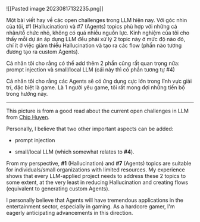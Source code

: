 ![[Pasted image 20230817132235.png]]

Một bài viết hay về các open challenges trong LLM hiện nay. Với góc nhìn của tôi, #1 (Hallucination) và #7 (Agents) topics phù hợp với những cá nhân/tổ chức nhỏ, không có quá nhiều nguồn lực. Kinh nghiệm của tôi cho thấy mỗi dự án áp dụng LLM đều phải xử lý 2 topic này ở mức độ nào đó, chí ít ở việc giảm thiểu Hallucination và tạo ra các flow (phần nào tương đương tạo ra custom Agents).

Cá nhân tôi cho rằng có thể add thêm 2 phần cũng rất quan trọng nữa: prompt injection và small/local LLM (cái này thì có phần tương tự #4)

Cá nhân tôi cho rằng các Agents sẽ có ứng dụng cực lớn trong lĩnh vực giải trí, đặc biệt là game. Là 1 người yêu game, tôi rất mong đợi những tiến bộ trong hướng này.

-----
This picture is from a good read about the current open challenges in LLM from [Chip Huyen](https://www.linkedin.com/feed/#).

  

Personally, I believe that two other important aspects can be added:

+ prompt injection

+ small/local LLM (which somewhat relates to **#4**).

  

From my perspective, **#1** (Hallucination) and **#7** (Agents) topics are suitable for individuals/small organizations with limited resources. My experience shows that every LLM-applied project needs to address these 2 topics to some extent, at the very least in reducing Hallucination and creating flows (equivalent to generating custom Agents).

  

I personally believe that Agents will have tremendous applications in the entertainment sector, especially in gaming. As a hardcore gamer, I'm eagerly anticipating advancements in this direction.